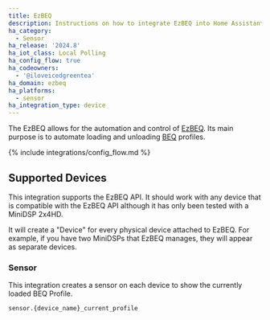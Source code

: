 ```yaml
---
title: EzBEQ
description: Instructions on how to integrate EzBEQ into Home Assistant.
ha_category:
  - Sensor
ha_release: '2024.8'
ha_iot_class: Local Polling
ha_config_flow: true
ha_codeowners:
  - '@iloveicedgreentea'
ha_domain: ezbeq
ha_platforms:
  - sensor
ha_integration_type: device
---
```


The EzBEQ allows for the automation and control of [EzBEQ](https://github.com/3ll3d00d/ezbeq). Its main purpose is to automate loading and unloading [BEQ](https://beqcatalogue.readthedocs.io/en/latest/) profiles.

{% include integrations/config_flow.md %}

## Supported Devices

This integration supports the EzBEQ API. It should work with any device that is compatible with the EzBEQ API although it has only been tested with a MiniDSP 2x4HD.

It will create a "Device" for every physical device attached to EzBEQ. For example, if you have two MiniDSPs that EzBEQ manages, they will appear as separate devices.

### Sensor

This integration creates a sensor on each device to show the currently loaded BEQ Profile.

`sensor.{device_name}_current_profile`
